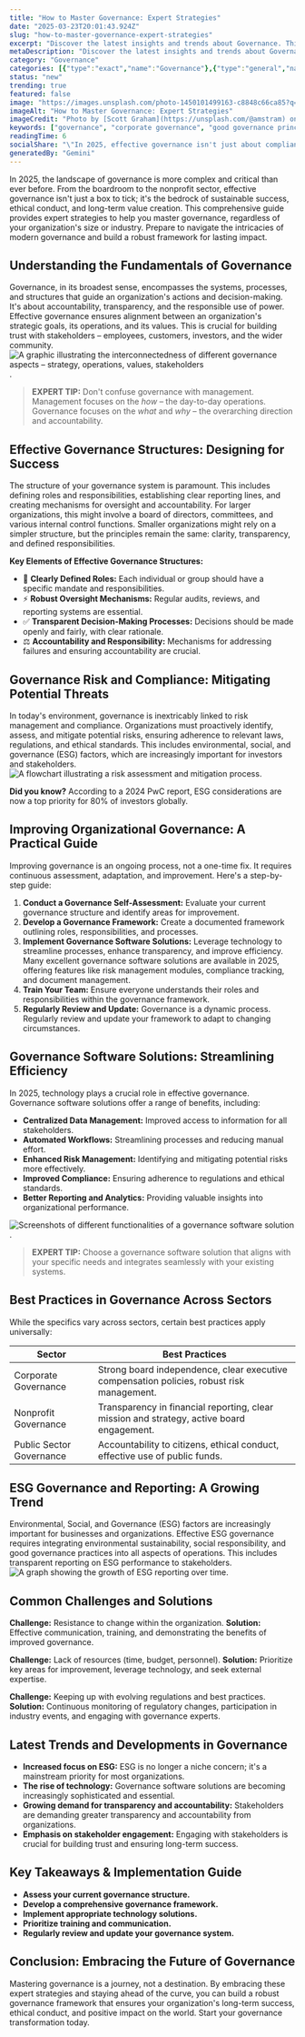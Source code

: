 ```yaml
---
title: "How to Master Governance: Expert Strategies"
date: "2025-03-23T20:01:43.924Z"
slug: "how-to-master-governance-expert-strategies"
excerpt: "Discover the latest insights and trends about Governance. This comprehensive guide covers everything you need to know about Governance in 2025."
metaDescription: "Discover the latest insights and trends about Governance. This comprehensive guide covers everything you need to know about Governance in 2025."
category: "Governance"
categories: [{"type":"exact","name":"Governance"},{"type":"general","name":"Public Sector"},{"type":"medium","name":"Public Policy"},{"type":"specific","name":"Regulatory Compliance"},{"type":"niche","name":"Data Privacy"}]
status: "new"
trending: true
featured: false
image: "https://images.unsplash.com/photo-1450101499163-c8848c66ca85?q=85&w=1200&fit=max&fm=webp&auto=compress"
imageAlt: "How to Master Governance: Expert Strategies"
imageCredit: "Photo by [Scott Graham](https://unsplash.com/@amstram) on Unsplash"
keywords: ["governance", "corporate governance", "good governance principles", "effective governance structures", "improving organizational governance", "governance risk and compliance", "governance software solutions", "best practices in governance", "nonprofit governance", "ESG governance and reporting"]
readingTime: 6
socialShare: "\"In 2025, effective governance isn't just about compliance; it's the key to unlocking sustainable growth and building lasting trust with stakeholders.\""
generatedBy: "Gemini"
---
```




In 2025, the landscape of governance is more complex and critical than ever before.  From the boardroom to the nonprofit sector, effective governance isn't just a box to tick; it's the bedrock of sustainable success, ethical conduct, and long-term value creation.  This comprehensive guide provides expert strategies to help you master governance, regardless of your organization's size or industry.  Prepare to navigate the intricacies of modern governance and build a robust framework for lasting impact.

## Understanding the Fundamentals of Governance

Governance, in its broadest sense, encompasses the systems, processes, and structures that guide an organization's actions and decision-making.  It's about accountability, transparency, and the responsible use of power.  Effective governance ensures alignment between an organization's strategic goals, its operations, and its values.  This is crucial for building trust with stakeholders – employees, customers, investors, and the wider community. ![A graphic illustrating the interconnectedness of different governance aspects – strategy, operations, values, stakeholders](https://images.unsplash.com/photo-1573164574572-cb89e39749b4?q=85&w=1200&fit=max&fm=webp&auto=compress).

> **EXPERT TIP:**  Don't confuse governance with management. Management focuses on the *how* – the day-to-day operations. Governance focuses on the *what* and *why* – the overarching direction and accountability.

##  Effective Governance Structures: Designing for Success

The structure of your governance system is paramount.  This includes defining roles and responsibilities, establishing clear reporting lines, and creating mechanisms for oversight and accountability.  For larger organizations, this might involve a board of directors, committees, and various internal control functions. Smaller organizations might rely on a simpler structure, but the principles remain the same: clarity, transparency, and defined responsibilities.

**Key Elements of Effective Governance Structures:**

* 🔑 **Clearly Defined Roles:** Each individual or group should have a specific mandate and responsibilities.
* ⚡ **Robust Oversight Mechanisms:** Regular audits, reviews, and reporting systems are essential.
* ✅ **Transparent Decision-Making Processes:** Decisions should be made openly and fairly, with clear rationale.
* ⚖️ **Accountability and Responsibility:** Mechanisms for addressing failures and ensuring accountability are crucial.

##  Governance Risk and Compliance: Mitigating Potential Threats

In today's environment, governance is inextricably linked to risk management and compliance.  Organizations must proactively identify, assess, and mitigate potential risks, ensuring adherence to relevant laws, regulations, and ethical standards.  This includes environmental, social, and governance (ESG) factors, which are increasingly important for investors and stakeholders.  ![A flowchart illustrating a risk assessment and mitigation process](https://images.unsplash.com/photo-1431540015161-0bf868a2d407?q=85&w=1200&fit=max&fm=webp&auto=compress).

**Did you know?**  According to a 2024 PwC report, ESG considerations are now a top priority for 80% of investors globally.

##  Improving Organizational Governance: A Practical Guide

Improving governance is an ongoing process, not a one-time fix.  It requires continuous assessment, adaptation, and improvement.  Here's a step-by-step guide:

1. **Conduct a Governance Self-Assessment:** Evaluate your current governance structure and identify areas for improvement.
2. **Develop a Governance Framework:** Create a documented framework outlining roles, responsibilities, and processes.
3. **Implement Governance Software Solutions:** Leverage technology to streamline processes, enhance transparency, and improve efficiency.  Many excellent governance software solutions are available in 2025, offering features like risk management modules, compliance tracking, and document management.
4. **Train Your Team:** Ensure everyone understands their roles and responsibilities within the governance framework.
5. **Regularly Review and Update:** Governance is a dynamic process. Regularly review and update your framework to adapt to changing circumstances.

##  Governance Software Solutions: Streamlining Efficiency

In 2025, technology plays a crucial role in effective governance.  Governance software solutions offer a range of benefits, including:

* **Centralized Data Management:**  Improved access to information for all stakeholders.
* **Automated Workflows:** Streamlining processes and reducing manual effort.
* **Enhanced Risk Management:** Identifying and mitigating potential risks more effectively.
* **Improved Compliance:** Ensuring adherence to regulations and ethical standards.
* **Better Reporting and Analytics:** Providing valuable insights into organizational performance.

![Screenshots of different functionalities of a governance software solution](https://images.unsplash.com/photo-1523961131990-5ea7c61b2107?q=85&w=1200&fit=max&fm=webp&auto=compress).

> **EXPERT TIP:** Choose a governance software solution that aligns with your specific needs and integrates seamlessly with your existing systems.

##  Best Practices in Governance Across Sectors

While the specifics vary across sectors, certain best practices apply universally:

| Sector             | Best Practices                                                                  |
|----------------------|-------------------------------------------------------------------------------|
| Corporate Governance | Strong board independence, clear executive compensation policies, robust risk management. |
| Nonprofit Governance | Transparency in financial reporting, clear mission and strategy, active board engagement. |
| Public Sector Governance | Accountability to citizens, ethical conduct, effective use of public funds.       |

##  ESG Governance and Reporting: A Growing Trend

Environmental, Social, and Governance (ESG) factors are increasingly important for businesses and organizations.  Effective ESG governance requires integrating environmental sustainability, social responsibility, and good governance practices into all aspects of operations.  This includes transparent reporting on ESG performance to stakeholders.  ![A graph showing the growth of ESG reporting over time](https://images.unsplash.com/photo-1450101499163-c8848c66ca85?q=85&w=1200&fit=max&fm=webp&auto=compress).

## Common Challenges and Solutions

**Challenge:** Resistance to change within the organization.
**Solution:**  Effective communication, training, and demonstrating the benefits of improved governance.

**Challenge:** Lack of resources (time, budget, personnel).
**Solution:** Prioritize key areas for improvement, leverage technology, and seek external expertise.

**Challenge:** Keeping up with evolving regulations and best practices.
**Solution:** Continuous monitoring of regulatory changes, participation in industry events, and engaging with governance experts.

##  Latest Trends and Developments in Governance

* **Increased focus on ESG:**  ESG is no longer a niche concern; it's a mainstream priority for most organizations.
* **The rise of technology:**  Governance software solutions are becoming increasingly sophisticated and essential.
* **Growing demand for transparency and accountability:**  Stakeholders are demanding greater transparency and accountability from organizations.
* **Emphasis on stakeholder engagement:**  Engaging with stakeholders is crucial for building trust and ensuring long-term success.

## Key Takeaways & Implementation Guide

* **Assess your current governance structure.**
* **Develop a comprehensive governance framework.**
* **Implement appropriate technology solutions.**
* **Prioritize training and communication.**
* **Regularly review and update your governance system.**

## Conclusion: Embracing the Future of Governance

Mastering governance is a journey, not a destination.  By embracing these expert strategies and staying ahead of the curve, you can build a robust governance framework that ensures your organization's long-term success, ethical conduct, and positive impact on the world.  Start your governance transformation today.

